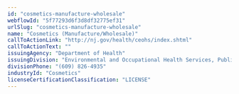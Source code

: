 ```yaml
---
id: "cosmetics-manufacture-wholesale"
webflowId: "5f77293d6f3d8df32775ef31"
urlSlug: "cosmetics-manufacture-wholesale"
name: "Cosmetics (Manufacture/Wholesale)"
callToActionLink: "http://nj.gov/health/ceohs/index.shtml"
callToActionText: ""
issuingAgency: "Department of Health"
issuingDivision: "Environmental and Occupational Health Services, Public Health Sanitation and Safety Program"
divisionPhone: "(609) 826-4935"
industryId: "Cosmetics"
licenseCertificationClassification: "LICENSE"
---
```

